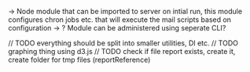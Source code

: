 -> Node module that can be imported to server on intial run, this module \
  configures chron jobs etc. that will execute the mail scripts based on 
  configuration 
-> ? Module can be administered using seperate CLI?

// TODO everything should be split into smaller utilities, DI etc.
// TODO graphing thing using d3.js 
// TODO check if file report exists, create it, create folder for tmp files (reportReference)



